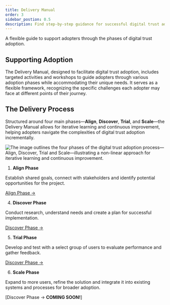 ```yaml
---
title: Delivery Manual
order: 3
sidebar_postion: 0.5
description: Find step-by-step guidance for successful digital trust adoption.
---
```


A flexible guide to support adopters through the phases of digital trust adoption.

## Supporting Adoption
The Delivery Manual, designed to facilitate digital trust adoption, includes targeted activities and workshops to guide adopters through various adoption phases while accommodating their unique needs. It serves as a flexible framework, recognizing the specific challenges each adopter may face at different points of their journey.

## The Delivery Process
Structured around four main phases—**Align**, **Discover**, **Trial**, and **Scale**—the Delivery Manual allows for iterative learning and continuous improvement, helping adopters navigate the complexities of digital trust adoption incrementally.

![The image outlines the four phases of the digital trust adoption process—Align, Discover, Trial  and Scale—illustrating a non-linear approach for iterative learning and continuous improvement.](/img/deliverymanual/Digital_Trust_Adoption_Phases.png)

1. **Align Phase**

Establish shared goals, connect with stakeholders and identify potential opportunities for the project.

[Align Phase →](https://bcgov.github.io/digital-trust-toolkit/docs/delivery-manual/align/)

4. **Discover Phase**

Conduct research, understand needs and create a plan for successful implementation.

[Discover Phase →](https://bcgov.github.io/digital-trust-toolkit/docs/delivery-manual/discover/)

5. **Trial Phase**

Develop and test with a select group of users to evaluate performance and gather feedback.

[Discover Phase →](https://bcgov.github.io/digital-trust-toolkit/docs/delivery-manual/trial/)

6. **Scale Phase**

Expand to more users, refine the solution and integrate it into existing systems and processes for broader adoption.

[Discover Phase → **COMING SOON!**]
